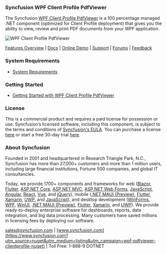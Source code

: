### Syncfusion WPF Client Profile PdfViewer

The Syncfusion [WPF Client Profile PdfViewer](https://www.syncfusion.com/wpf-controls/pdf-viewer?utm_source=nuget&utm_medium=listing&utm_campaign=wpf-pdfviewer-clientprofile-nuget) is a 100 percentage managed .NET component (optimized for Client Profile deployment) that gives you the ability to view, review and print PDF documents from your WPF application.

![WPF Client Profile PdfViewer](https://cdn.syncfusion.com/nuget-readme/wpf/wpf-pdfviewer.png)

[Features Overview](https://www.syncfusion.com/wpf-controls/pdf-viewer?utm_source=nuget&utm_medium=listing&utm_campaign=wpf-pdfviewer-clientprofile-nuget) | [Docs](https://help.syncfusion.com/wpf/pdf-viewer/getting-started?utm_source=nuget&utm_medium=listing&utm_campaign=wpf-pdfviewer-clientprofile-nuget) | [Online Demo](https://ej2.syncfusion.com/aspnetmvc/DocIO/UpdateFields?utm_source=nuget&utm_medium=listing&utm_campaign=wpf-pdfviewer-clientprofile-nuget#/material) | [Support](https://www.syncfusion.com/support/directtrac/incidents/newincident?utm_source=nuget&utm_medium=listing&utm_campaign=wpf-pdfviewer-clientprofile-nuget) | [Forums](https://www.syncfusion.com/forums?utm_source=nuget&utm_medium=listing&utm_campaign=wpf-pdfviewer-clientprofile-nuget) | [Feedback](https://www.syncfusion.com/feedback?utm_source=nuget&utm_medium=listing&utm_campaign=wpf-pdfviewer-clientprofile-nuget)

### System Requirements

* [System Requirements](https://help.syncfusion.com/wpf/installation/system-requirements?utm_source=nuget&utm_medium=listing&utm_campaign=wpf-pdfviewer-clientprofile-nuget)

### Getting Started

* [Getting Started with WPF Client Profile PdfViewer](https://help.syncfusion.com/wpf/pdf-viewer/getting-started?utm_source=nuget&utm_medium=listing&utm_campaign=wpf-pdfviewer-clientprofile-nuget)




### License

This is a commercial product and requires a paid license for possession or use. Syncfusion’s licensed software, including this component, is subject to the terms and conditions of [Syncfusion's EULA](https://www.syncfusion.com/eula/es/?utm_source=nuget&utm_medium=listing&utm_campaign=wpf-pdfviewer-clientprofile-nuget). You can purchase a license [here](https://www.syncfusion.com/sales/products?utm_source=nuget&utm_medium=listing&utm_campaign=wpf-pdfviewer-clientprofile-nuget) or start a free 30-day trial [here](https://www.syncfusion.com/account/manage-trials/start-trials?utm_source=nuget&utm_medium=listing&utm_campaign=wpf-pdfviewer-clientprofile-nuget).

### About Syncfusion

Founded in 2001 and headquartered in Research Triangle Park, N.C., Syncfusion has more than 27,000+ customers and more than 1 million users, including large financial institutions, Fortune 500 companies, and global IT consultancies.
 
Today, we provide 1700+ components and frameworks for web ([Blazor](https://www.syncfusion.com/blazor-components?utm_source=nuget&utm_medium=listing&utm_campaign=wpf-pdfviewer-clientprofile-nuget), [Flutter](https://www.syncfusion.com/flutter-widgets?utm_source=nuget&utm_medium=listing&utm_campaign=wpf-pdfviewer-clientprofile-nuget), [ASP.NET Core](https://www.syncfusion.com/aspnet-core-ui-controls?utm_source=nuget&utm_medium=listing&utm_campaign=wpf-pdfviewer-clientprofile-nuget), [ASP.NET MVC](https://www.syncfusion.com/aspnet-mvc-ui-controls?utm_source=nuget&utm_medium=listing&utm_campaign=wpf-pdfviewer-clientprofile-nuget), [ASP.NET Web Forms](https://www.syncfusion.com/jquery/aspnet-webforms-ui-controls?utm_source=nuget&utm_medium=listing&utm_campaign=wpf-pdfviewer-clientprofile-nuget), [JavaScript](https://www.syncfusion.com/javascript-ui-controls?utm_source=nuget&utm_medium=listing&utm_campaign=wpf-pdfviewer-clientprofile-nuget), [Angular](https://www.syncfusion.com/angular-ui-components?utm_source=nuget&utm_medium=listing&utm_campaign=wpf-pdfviewer-clientprofile-nuget), [React](https://www.syncfusion.com/react-ui-components?utm_source=nuget&utm_medium=listing&utm_campaign=wpf-pdfviewer-clientprofile-nuget), [Vue](https://www.syncfusion.com/vue-ui-components?utm_source=nuget&utm_medium=listing&utm_campaign=wpf-pdfviewer-clientprofile-nuget), and [jQuery](https://www.syncfusion.com/jquery-ui-widgets?utm_source=nuget&utm_medium=listing&utm_campaign=wpf-pdfviewer-clientprofile-nuget)), mobile ([.NET MAUI (Preview)](https://www.syncfusion.com/maui-controls?utm_source=nuget&utm_medium=listing&utm_campaign=wpf-pdfviewer-clientprofile-nuget), [Flutter](https://www.syncfusion.com/flutter-widgets?utm_source=nuget&utm_medium=listing&utm_campaign=wpf-pdfviewer-clientprofile-nuget), [Xamarin](https://www.syncfusion.com/xamarin-ui-controls?utm_source=nuget&utm_medium=listing&utm_campaign=wpf-pdfviewer-clientprofile-nuget), [UWP](https://www.syncfusion.com/uwp-ui-controls?utm_source=nuget&utm_medium=listing&utm_campaign=wpf-pdfviewer-clientprofile-nuget), and [JavaScript](https://www.syncfusion.com/javascript-ui-controls?utm_source=nuget&utm_medium=listing&utm_campaign=wpf-pdfviewer-clientprofile-nuget)), and desktop development ([WinForms](https://www.syncfusion.com/winforms-ui-controls?utm_source=nuget&utm_medium=listing&utm_campaign=wpf-pdfviewer-clientprofile-nuget), [WPF](https://www.syncfusion.com/wpf-controls?utm_source=nuget&utm_medium=listing&utm_campaign=wpf-pdfviewer-clientprofile-nuget), [WinUI](https://www.syncfusion.com/winui-controls?utm_source=nuget&utm_medium=listing&utm_campaign=wpf-pdfviewer-clientprofile-nuget), [.NET MAUI (Preview)](https://www.syncfusion.com/maui-controls?utm_source=nuget&utm_medium=listing&utm_campaign=wpf-pdfviewer-clientprofile-nuget), [Flutter](https://www.syncfusion.com/flutter-widgets?utm_source=nuget&utm_medium=listing&utm_campaign=wpf-pdfviewer-clientprofile-nuget), [Xamarin](https://www.syncfusion.com/xamarin-ui-controls?utm_source=nuget&utm_medium=listing&utm_campaign=wpf-pdfviewer-clientprofile-nuget), and [UWP](https://www.syncfusion.com/uwp-ui-controls?utm_source=nuget&utm_medium=listing&utm_campaign=wpf-pdfviewer-clientprofile-nuget)). We provide ready-to-deploy enterprise software for dashboards, reports, data integration, and big data processing. Many customers have saved millions in licensing fees by deploying our software.

[sales@syncfusion.com](mailto:sales@syncfusion.com?Subject=Syncfusion%20CLIENTPROFILE%20%Wpf%20PDFViewer%20-%20NuGet) | [www.syncfusion.com](https://www.syncfusion.com?utm_source=nuget&utm_medium=listing&utm_campaign=wpf-pdfviewer-clientprofile-nuget) | Toll Free: 1-888-9 DOTNET








